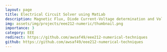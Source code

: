 ```yaml
---
layout: page
title: Electrical Circuit Solver using MatLab
description: Magnetic Flux, Diode Current-Voltage determination and Volrage Regulation design using MatLab
img: assets/img/projects/eee212-numeric/thumbnail.png
importance: 3
category: EEE
redirect: https://github.com/awsaf49/eee212-numerical-techniques
github: https://github.com/awsaf49/eee212-numerical-techniques
---
```


